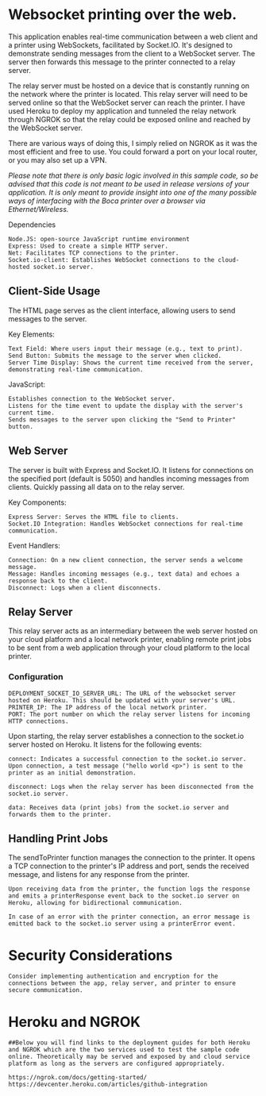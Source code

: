 # Websocket printing over the web.

This application enables real-time communication between a web client and a printer using WebSockets, facilitated by Socket.IO. It's designed to demonstrate sending messages from the client to a WebSocket server. The server then forwards this message to the printer connected to a relay server.

The relay server must be hosted on a device that is constantly running on the network where the printer is located. This relay server will need to be served online so that the WebSocket server can reach the printer. I have used Heroku to deploy my application and tunneled the relay network through NGROK so that the relay could be exposed online and reached by the WebSocket server.

There are various ways of doing this, I simply relied on NGROK as it was the most efficient and free to use. You could forward a port on your local router, or you may also set up a VPN.

*Please note that there is only basic logic involved in this sample code, so be advised that this code is not meant to be used in release versions of your application. It is only meant to provide insight into one of the many possible ways of interfacing with the Boca printer over a browser via Ethernet/Wireless.*

Dependencies

    Node.JS: open-source JavaScript runtime environment 
    Express: Used to create a simple HTTP server.
    Net: Facilitates TCP connections to the printer.
    Socket.io-client: Establishes WebSocket connections to the cloud-hosted socket.io server.

## Client-Side Usage

The HTML page serves as the client interface, allowing users to send messages to the server.

Key Elements:

    Text Field: Where users input their message (e.g., text to print).
    Send Button: Submits the message to the server when clicked.
    Server Time Display: Shows the current time received from the server, demonstrating real-time communication.

JavaScript:

    Establishes connection to the WebSocket server.
    Listens for the time event to update the display with the server's current time.
    Sends messages to the server upon clicking the "Send to Printer" button.

## Web Server

The server is built with Express and Socket.IO. It listens for connections on the specified port (default is 5050) and handles incoming messages from clients. Quickly passing all data on to the relay server.

Key Components:

    Express Server: Serves the HTML file to clients.
    Socket.IO Integration: Handles WebSocket connections for real-time communication.

Event Handlers:

    Connection: On a new client connection, the server sends a welcome message.
    Message: Handles incoming messages (e.g., text data) and echoes a response back to the client.
    Disconnect: Logs when a client disconnects.

## Relay Server

This relay server acts as an intermediary between the web server hosted on your cloud platform and a local network printer, enabling remote print jobs to be sent from a web application through your cloud platform to the local printer.

### Configuration

    DEPLOYMENT_SOCKET_IO_SERVER_URL: The URL of the websocket server hosted on Heroku. This should be updated with your server's URL.
    PRINTER_IP: The IP address of the local network printer.
    PORT: The port number on which the relay server listens for incoming HTTP connections.

Upon starting, the relay server establishes a connection to the socket.io server hosted on Heroku. It listens for the following events:

    connect: Indicates a successful connection to the socket.io server. Upon connection, a test message ("hello world <p>") is sent to the printer as an initial demonstration.

    disconnect: Logs when the relay server has been disconnected from the socket.io server.

    data: Receives data (print jobs) from the socket.io server and forwards them to the printer.

## Handling Print Jobs

The sendToPrinter function manages the connection to the printer. It opens a TCP connection to the printer's IP address and port, sends the received message, and listens for any response from the printer.

    Upon receiving data from the printer, the function logs the response and emits a printerResponse event back to the socket.io server on Heroku, allowing for bidirectional communication.

    In case of an error with the printer connection, an error message is emitted back to the socket.io server using a printerError event.


# Security Considerations

    Consider implementing authentication and encryption for the connections between the app, relay server, and printer to ensure secure communication. 

# Heroku and NGROK

    ##Below you will find links to the deployment guides for both Heroku and NGROK which are the two services used to test the sample code online. Theoretically may be served and exposed by and cloud service platform as long as the servers are configured appropriately.

    https://ngrok.com/docs/getting-started/
    https://devcenter.heroku.com/articles/github-integration

